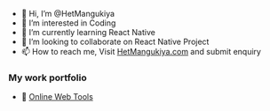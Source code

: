 - 👋 Hi, I’m @HetMangukiya
- 👀 I’m interested in Coding
- 🌱 I’m currently learning React Native
- 💞️ I’m looking to collaborate on React Native Project
- 📫 How to reach me, Visit [HetMangukiya.com](https://hetmangukiya.com) and submit enquiry

### My work portfolio
- 🔧 <a href="https://webtoolhero.com" target="_blank">Online Web Tools</a>

<!---
HetMangukiya/HetMangukiya is a ✨ special ✨ repository because its `README.md` (this file) appears on your GitHub profile.
You can click the Preview link to take a look at your changes.
--->
